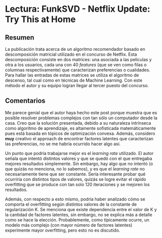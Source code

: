 # Lectura: FunkSVD - Netflix Update: Try This at Home

## Resumen
La publicación trata acerca de un algoritmo recomendador basado en descomposición matricial utilizado en el concurso de Netflix. Esta descomposición consiste en dos matrices: una asociada a las películas y otra a los usuarios, cada una con 40 *features* (que se ven como filas o columnas respectivamente) que caracterizan preferencias o cualidades. Para hallar las entradas de estas matrices se utiliza el algoritmo de descenso, tal cual como en técnicas de Machine Learning. Con este método el autor y su equipo logran llegar al tercer puesto del concurso.

## Comentarios

Me parece genial que el autor haya hecho este post porque muestra que es posible resolver problemas complejos con tan sólo un computador desde la casa. Creo que la solución presentada, debido a su naturaleza intrínseca como algoritmo de aprendizaje, es altamente sofisticada matemáticamente pues está basada en tópicos de optimización convexa. Además, considero **muy** creativo el approach de encontrar factores latentes que caracterizan las preferencias, no se me habría ocurrido hacer algo así.

Un punto que podría trabajarse mejor es el *learning rate* utilizado. El autor señala que intentó distintos valores y que se quedó con el que entregaba mejores resultados simplemente. Sin embargo, hay algo que no intentó (o que quizás no menciona, no lo sabemos), y es que el *learning rate* no necesariamente tiene que ser constante. Sería interesante probar qué ocurriría con distintos tipos de valores, quizás se logre evitar el rápido overfitting que se produce con tan solo 120 iteraciones y se mejoren los resultados.

Además, con respecto a esto mismo, podría haber analizado cómo se comporta el overfitting según distintos valores de la constante de regularización K. Se menciona que existe dependencia entre el valor de K y la cantidad de factores latentes, sin embargo, no se explica más a detalle como se hace la elección. Probablemente, como típicamente ocurre, un modelo más complejo (con mayor número de factores latentes) experimente mayor overfitting, pero esto no es discutido.   
